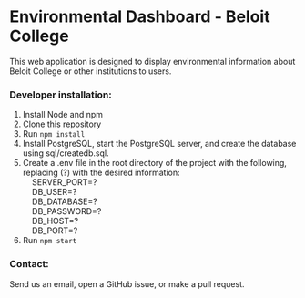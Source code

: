 # Environmental Dashboard - Beloit College #

This web application is designed to display environmental information about Beloit College or other institutions to users.

### Developer installation: ###

1. Install Node and npm
2. Clone this repository
3. Run ```npm install```
4. Install PostgreSQL, start the PostgreSQL server, and create the database using sql/createdb.sql.
5. Create a .env file in the root directory of the project with the following, replacing (?) with the desired information: <br>
&nbsp;&nbsp;&nbsp;&nbsp;SERVER_PORT=?<br>
&nbsp;&nbsp;&nbsp;&nbsp;DB_USER=?<br>
&nbsp;&nbsp;&nbsp;&nbsp;DB_DATABASE=?<br>
&nbsp;&nbsp;&nbsp;&nbsp;DB_PASSWORD=?<br>
&nbsp;&nbsp;&nbsp;&nbsp;DB_HOST=?<br>
&nbsp;&nbsp;&nbsp;&nbsp;DB_PORT=?
6. Run ```npm start```

### Contact: ###

Send us an email, open a GitHub issue, or make a pull request.